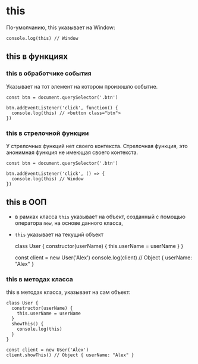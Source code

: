 # this
По-умолчанию, this указывает на Window:

    console.log(this) // Window

## this в функциях
### this в обработчике события
Указывает на тот элемент на котором произошло событие.

    const btn = document.querySelector('.btn')

    btn.addEventListener('click', function() {
      console.log(this) // <button class="btn">
    })

### this в стрелочной функции
У стрелочных функций нет своего контекста. Стрелочная функция, это анонимная функция не имеющая своего контекста.

    const btn = document.querySelector('.btn')

    btn.addEventListener('click', () => {
      console.log(this) // Window
    })

## this в ООП
- в рамках класса `this` указывает на объект, созданный с помощью оператора `new`, на основе данного класса,
- `this` указывает на текущий объект

    class User {
      constructor(userName) {
        this.userName = userName
      }
    }

    const client = new User('Alex')
    console.log(client) // Object { userName: "Alex" }

### this в методах класса
this в методах класса, указывает на сам объект:

    class User {
      constructor(userName) {
        this.userName = userName
      }
      showThis() {
        console.log(this)
      }
    }

    const client = new User('Alex')
    client.showThis() // Object { userName: "Alex" }

